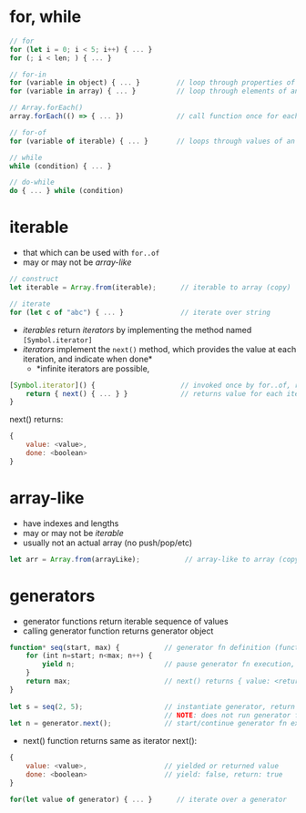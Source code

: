 # for, while

```javascript
// for
for (let i = 0; i < 5; i++) { ... }
for (; i < len; ) { ... }

// for-in
for (variable in object) { ... }         // loop through properties of an object
for (variable in array) { ... }          // loop through elements of an array

// Array.forEach()
array.forEach(() => { ... })             // call function once for each array element

// for-of
for (variable of iterable) { ... }       // loops through values of an iterable

// while
while (condition) { ... }

// do-while
do { ... } while (condition)

```

# iterable

- that which can be used with `for..of`
- may or may not be *array-like*

```javascript
// construct
let iterable = Array.from(iterable);      // iterable to array (copy)

// iterate
for (let c of "abc") { ... }              // iterate over string
```

- *iterables* return *iterators* by implementing the method named `[Symbol.iterator]`
- *iterators* implement the `next()` method, which provides the value at each iteration, and indicate when done*
  - *infinite iterators are possible, 

```javascript
[Symbol.iterator]() {                     // invoked once by for..of, returns an *iterator*
    return { next() { ... } }             // returns value for each iteration, and indicates when done
}
```

next() returns:

```javascript
{
    value: <value>,
    done: <boolean>
}
```



# array-like

- have indexes and lengths
- may or may not be *iterable*
- usually not an actual array (no push/pop/etc)

```javascript
let arr = Array.from(arrayLike);           // array-like to array (copy)
```



# generators

- generator functions return iterable sequence of values
- calling generator function returns generator object

```javascript
function* seq(start, max) {           // generator fn definition (function* ...)
    for (int n=start; n<max; n++) {
        yield n;                      // pause generator fn execution, next() returns { value: ..., done: false }
    }
    return max;                       // next() returns { value: <return-val>, done: done: true }
}
    
let s = seq(2, 5);                    // instantiate generator, return as generator object 
                                      // NOTE: does not run generator function yet!
let n = generator.next();             // start/continue generator fn execution until next yield or return statement
```

- next() function returns same as iterator next():

```javascript
{
    value: <value>,                   // yielded or returned value
    done: <boolean>                   // yield: false, return: true
}
```



```javascript
for(let value of generator) { ... }      // iterate over a generator
```



